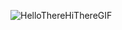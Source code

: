 ![HelloThereHiThereGIF](https://github.com/markferritto/markferritto/assets/80026833/f3ff7ef7-1447-45b7-81ca-e4333cde5111)


<!--
**markferritto/markferritto** is a ✨ _special_ ✨ repository because its `README.md` (this file) appears on your GitHub profile.

Here are some ideas to get you started:

- 🔭 I’m currently working on ...
- 🌱 I’m currently learning ...
- 👯 I’m looking to collaborate on ...
- 🤔 I’m looking for help with ...
- 💬 Ask me about ...
- 📫 How to reach me: ...
- 😄 Pronouns: ...
- ⚡ Fun fact: ...
-->
